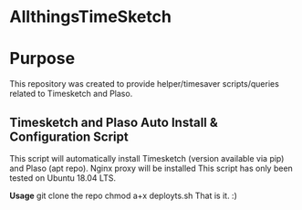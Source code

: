 # AllthingsTimeSketch

<h1>Purpose</h1>
This repository was created to provide helper/timesaver scripts/queries related to Timesketch and Plaso.

<h2>Timesketch and Plaso Auto Install & Configuration Script</h2>
This script will automatically install Timesketch (version available via pip) and Plaso (apt repo). Nginx proxy will be installed
This script has only been tested on Ubuntu 18.04 LTS. 

<b>Usage</b>
git clone the repo
chmod a+x deployts.sh
That is it. :)

